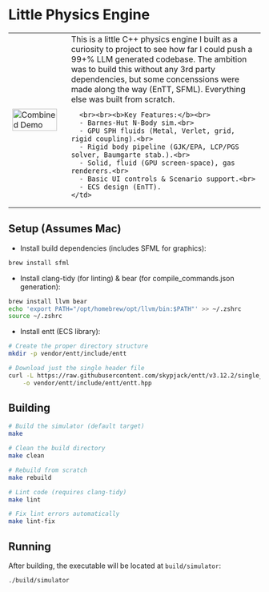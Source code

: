 # Little Physics Engine

<table>
  <tr>
    <td valign="middle"> <!-- Removed width attribute -->
      <img src="assets/gifs/highlight-reel.gif" alt="Combined Demo" width="100%"> <!-- Keep width=100% on img -->
    </td>
    <td valign="top" style="padding-left: 20px;"> <!-- Removed width, kept padding -->
      This is a little C++ physics engine I built as a curiosity to project to see how far I could push a 99+% LLM 
      generated codebase. The ambition was to build this without any 3rd party dependencies, but some
      concenssions were made along the way (EnTT, SFML). Everything else was built from scratch.

      <br><br><b>Key Features:</b><br>
      - Barnes-Hut N-Body sim.<br>
      - GPU SPH fluids (Metal, Verlet, grid, rigid coupling).<br>
      - Rigid body pipeline (GJK/EPA, LCP/PGS solver, Baumgarte stab.).<br>
      - Solid, fluid (GPU screen-space), gas renderers.<br>
      - Basic UI controls & Scenario support.<br>
      - ECS design (EnTT).
    </td>
  </tr>
</table>


## Setup (Assumes Mac)

- Install build dependencies (includes SFML for graphics):
```bash
brew install sfml
```

- Install clang-tidy (for linting) & bear (for compile_commands.json generation):
```bash
brew install llvm bear
echo 'export PATH="/opt/homebrew/opt/llvm/bin:$PATH"' >> ~/.zshrc
source ~/.zshrc
```

- Install entt (ECS library):
```bash
# Create the proper directory structure
mkdir -p vendor/entt/include/entt

# Download just the single header file
curl -L https://raw.githubusercontent.com/skypjack/entt/v3.12.2/single_include/entt/entt.hpp \
    -o vendor/entt/include/entt/entt.hpp
```

## Building

```bash
# Build the simulator (default target)
make

# Clean the build directory
make clean

# Rebuild from scratch
make rebuild

# Lint code (requires clang-tidy)
make lint

# Fix lint errors automatically
make lint-fix
```

## Running

After building, the executable will be located at `build/simulator`:

```bash
./build/simulator
```